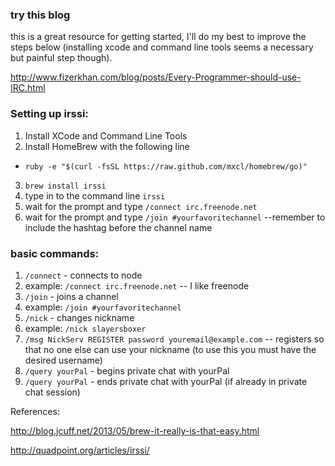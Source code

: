 ### try this blog

this is a great resource for getting started, I'll do my best to improve the steps below (installing xcode and command line tools seems a necessary but painful step though).

http://www.fizerkhan.com/blog/posts/Every-Programmer-should-use-IRC.html

### Setting up irssi:

1. Install XCode and Command Line Tools 
2. Install HomeBrew with the following line
  * `ruby -e "$(curl -fsSL https://raw.github.com/mxcl/homebrew/go)"`
3. `brew install irssi`
4. type in to the command line `irssi`
5. wait for the prompt and type `/connect irc.freenode.net`
6. wait for the prompt and type `/join #yourfavoritechannel` --remember to include the hashtag before the channel name


### basic commands:

1. `/connect` - connects to node
  1. example: `/connect irc.freenode.net`  -- I like freenode
2. `/join` - joins a channel
  1. example: `/join #yourfavoritechannel`
3. `/nick` - changes nickname
  1. example: `/nick slayersboxer`
4. `/msg NickServ REGISTER password youremail@example.com` -- registers so that no one else can use your nickname (to use this you must have the desired username)
5. `/query yourPal` - begins private chat with yourPal
6. `/query yourPal` - ends private chat with yourPal (if already in private chat session)


References:

http://blog.jcuff.net/2013/05/brew-it-really-is-that-easy.html

http://quadpoint.org/articles/irssi/
